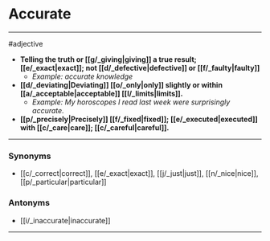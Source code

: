 # Accurate
---
#adjective
- **Telling the truth or [[g/_giving|giving]] a true result; [[e/_exact|exact]]; not [[d/_defective|defective]] or [[f/_faulty|faulty]]**
	- _Example: accurate knowledge_
- **[[d/_deviating|Deviating]] [[o/_only|only]] slightly or within [[a/_acceptable|acceptable]] [[l/_limits|limits]].**
	- _Example: My horoscopes I read last week were surprisingly accurate._
- **[[p/_precisely|Precisely]] [[f/_fixed|fixed]]; [[e/_executed|executed]] with [[c/_care|care]]; [[c/_careful|careful]].**
---
### Synonyms
- [[c/_correct|correct]], [[e/_exact|exact]], [[j/_just|just]], [[n/_nice|nice]], [[p/_particular|particular]]
### Antonyms
- [[i/_inaccurate|inaccurate]]
---

